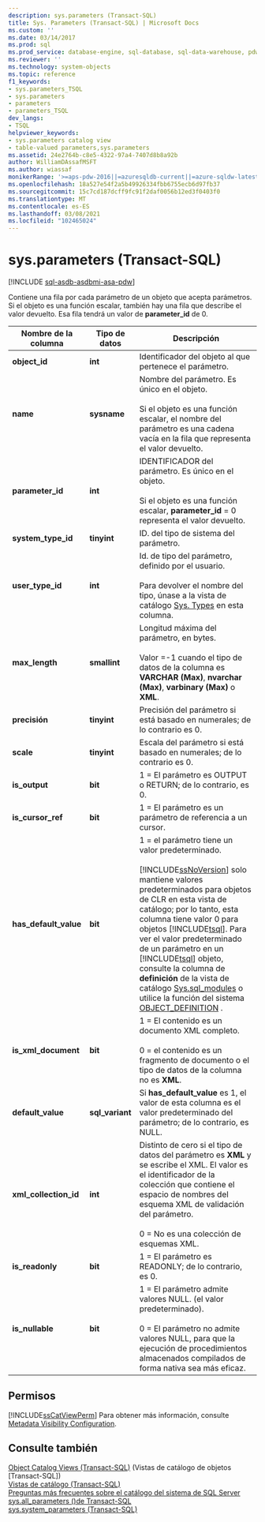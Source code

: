 ```yaml
---
description: sys.parameters (Transact-SQL)
title: Sys. Parameters (Transact-SQL) | Microsoft Docs
ms.custom: ''
ms.date: 03/14/2017
ms.prod: sql
ms.prod_service: database-engine, sql-database, sql-data-warehouse, pdw
ms.reviewer: ''
ms.technology: system-objects
ms.topic: reference
f1_keywords:
- sys.parameters_TSQL
- sys.parameters
- parameters
- parameters_TSQL
dev_langs:
- TSQL
helpviewer_keywords:
- sys.parameters catalog view
- table-valued parameters,sys.parameters
ms.assetid: 24e2764b-c8e5-4322-97a4-7407d8b8a92b
author: WilliamDAssafMSFT
ms.author: wiassaf
monikerRange: '>=aps-pdw-2016||=azuresqldb-current||=azure-sqldw-latest||>=sql-server-2016||>=sql-server-linux-2017||=azuresqldb-mi-current'
ms.openlocfilehash: 18a527e54f2a5b49926334fbb6755ecb6d97fb37
ms.sourcegitcommit: 15c7cd187dcff9fc91f2daf0056b12ed3f0403f0
ms.translationtype: MT
ms.contentlocale: es-ES
ms.lasthandoff: 03/08/2021
ms.locfileid: "102465024"
---
```

# <a name="sysparameters-transact-sql"></a>sys.parameters (Transact-SQL)
[!INCLUDE [sql-asdb-asdbmi-asa-pdw](../../includes/applies-to-version/sql-asdb-asdbmi-asa-pdw.md)]

  Contiene una fila por cada parámetro de un objeto que acepta parámetros. Si el objeto es una función escalar, también hay una fila que describe el valor devuelto. Esa fila tendrá un valor de **parameter_id** de 0.  
  
|Nombre de la columna|Tipo de datos|Descripción|  
|-----------------|---------------|-----------------|  
|**object_id**|**int**|Identificador del objeto al que pertenece el parámetro.|  
|**name**|**sysname**|Nombre del parámetro. Es único en el objeto.<br /><br /> Si el objeto es una función escalar, el nombre del parámetro es una cadena vacía en la fila que representa el valor devuelto.|  
|**parameter_id**|**int**|IDENTIFICADOR del parámetro. Es único en el objeto.<br /><br /> Si el objeto es una función escalar, **parameter_id** = 0 representa el valor devuelto.|  
|**system_type_id**|**tinyint**|ID. del tipo de sistema del parámetro.|  
|**user_type_id**|**int**|Id. de tipo del parámetro, definido por el usuario.<br /><br /> Para devolver el nombre del tipo, únase a la vista de catálogo [Sys. Types](../../relational-databases/system-catalog-views/sys-types-transact-sql.md) en esta columna.|  
|**max_length**|**smallint**|Longitud máxima del parámetro, en bytes.<br /><br /> Valor =-1 cuando el tipo de datos de la columna es **VARCHAR (Max)**, **nvarchar (Max)**, **varbinary (Max)** o **XML**.|  
|**precisión**|**tinyint**|Precisión del parámetro si está basado en numerales; de lo contrario es 0.|  
|**scale**|**tinyint**|Escala del parámetro si está basado en numerales; de lo contrario es 0.|  
|**is_output**|**bit**|1 = El parámetro es OUTPUT o RETURN; de lo contrario, es 0.|  
|**is_cursor_ref**|**bit**|1 = El parámetro es un parámetro de referencia a un cursor.|  
|**has_default_value**|**bit**|1 = el parámetro tiene un valor predeterminado.<br /><br /> [!INCLUDE[ssNoVersion](../../includes/ssnoversion-md.md)] solo mantiene valores predeterminados para objetos de CLR en esta vista de catálogo; por lo tanto, esta columna tiene valor 0 para objetos [!INCLUDE[tsql](../../includes/tsql-md.md)]. Para ver el valor predeterminado de un parámetro en un [!INCLUDE[tsql](../../includes/tsql-md.md)] objeto, consulte la columna de **definición** de la vista de catálogo [Sys.sql_modules](../../relational-databases/system-catalog-views/sys-sql-modules-transact-sql.md) o utilice la función del sistema [OBJECT_DEFINITION](../../t-sql/functions/object-definition-transact-sql.md) .|  
|**is_xml_document**|**bit**|1 = El contenido es un documento XML completo.<br /><br /> 0 = el contenido es un fragmento de documento o el tipo de datos de la columna no es **XML**.|  
|**default_value**|**sql_variant**|Si **has_default_value** es 1, el valor de esta columna es el valor predeterminado del parámetro; de lo contrario, es NULL.|  
|**xml_collection_id**|**int**|Distinto de cero si el tipo de datos del parámetro es **XML** y se escribe el XML. El valor es el identificador de la colección que contiene el espacio de nombres del esquema XML de validación del parámetro.<br /><br /> 0 = No es una colección de esquemas XML.|  
|**is_readonly**|**bit**|1 =  El parámetro es READONLY; de lo contrario, es 0.|  
|**is_nullable**|**bit**|1 = El parámetro admite valores NULL. (el valor predeterminado).<br /><br /> 0 = El parámetro no admite valores NULL, para que la ejecución de procedimientos almacenados compilados de forma nativa sea más eficaz.|  
  
## <a name="permissions"></a>Permisos  
 [!INCLUDE[ssCatViewPerm](../../includes/sscatviewperm-md.md)] Para obtener más información, consulte [Metadata Visibility Configuration](../../relational-databases/security/metadata-visibility-configuration.md).  
  
## <a name="see-also"></a>Consulte también  
 [Object Catalog Views &#40;Transact-SQL&#41;](../../relational-databases/system-catalog-views/object-catalog-views-transact-sql.md)  (Vistas de catálogo de objetos [Transact-SQL])  
 [Vistas de catálogo &#40;Transact-SQL&#41;](../../relational-databases/system-catalog-views/catalog-views-transact-sql.md)   
 [Preguntas más frecuentes sobre el catálogo del sistema de SQL Server](../../relational-databases/system-catalog-views/querying-the-sql-server-system-catalog-faq.yml)   
 [sys.all_parameters &#40;&#41;de Transact-SQL ](../../relational-databases/system-catalog-views/sys-all-parameters-transact-sql.md)   
 [sys.system_parameters &#40;Transact-SQL&#41;](../../relational-databases/system-catalog-views/sys-system-parameters-transact-sql.md)  
  
  

